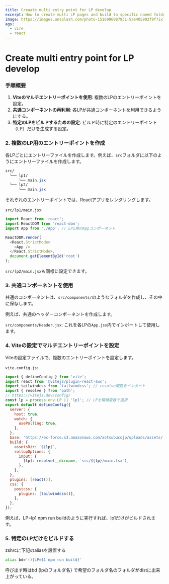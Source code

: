 ```yaml
---
title: Creaate multi entry point for LP develop
excerpt: How to create multi LP pages and build to specific named folder
image: https://images.unsplash.com/photo-1516996087931-5ae405802f9f?ixlib=rb-4.0.3&ixid=M3wxMjA3fDB8MHxwaG90by1wYWdlfHx8fGVufDB8fHx8fA%3D%3D&auto=format&fit=crop&w=2070&q=80
ags:
  - vire
  - react
---
```


# Create multi entry point for LP develop

### 手順概要

1.  **Viteのマルチエントリーポイントを使用**: 複数のLPのエントリーポイントを設定。
2.  **共通コンポーネントの再利用**: 各LPが共通コンポーネントを利用できるようにする。
3.  **特定のLPをビルドするための設定**: ビルド時に特定のエントリーポイント（LP）だけを生成する設定。

### 2\. 複数のLP用のエントリーポイントを作成

各LPごとにエントリーファイルを作成します。例えば、`src`フォルダに以下のようにエントリーファイルを作成します。

```css
src/
  └── lp1/
      └── main.jsx
  └── lp2/
      └── main.jsx
```

それぞれのエントリーポイントでは、Reactアプリをレンダリングします。

`src/lp1/main.jsx`:

```js
import React from 'react';
import ReactDOM from 'react-dom';
import App from './App'; // LP1用のAppコンポーネント

ReactDOM.render(
  <React.StrictMode>
    <App />
  </React.StrictMode>,
  document.getElementById('root')
);
```

`src/lp2/main.jsx`も同様に設定できます。

### 3\. 共通コンポーネントを使用

共通のコンポーネントは、`src/components/`のようなフォルダを作成し、その中に保存します。

例えば、共通のヘッダーコンポーネントを作成します。

`src/components/Header.jsx`:
これを各LPの`App.jsx`内でインポートして使用します。

### 4\. Viteの設定でマルチエントリーポイントを設定

Viteの設定ファイルで、複数のエントリーポイントを設定します。

`vite.config.js`:

```js
import { defineConfig } from 'vite';
import react from '@vitejs/plugin-react-swc';
import tailwindcss from 'tailwindcss'; // resolve関数をインポート
import { resolve } from 'path';
// https://vitejs.dev/config/
const lp = process.env.LP || 'lp1'; // LPを環境変数で選択
export default defineConfig({
  server: {
    host: true,
    watch: {
      usePolling: true,
    },
  },
  base: 'https://ec-force.s3.amazonaws.com/aotsubucojp/uploads/assets/',
  build: {
    assetsDir: `${lp}`,
    rollupOptions: {
      input: {
        [lp]: resolve(__dirname, `src/${lp}/main.tsx`),
      },
    },
  },
  plugins: [react()],
  css: {
    postcss: {
      plugins: [tailwindcss()],
    },
  },
});
```

例えば、LP=lp1 npm run buildのように実行すれば、lp1だけがビルドされます。

### 5\. 特定のLPだけをビルドする

zshrcに下記のaliasを設置する

```zsh
alias bd='(){LP=$1 npm run build}'
```

呼び出す時はbd {lpのフォルダ名} で希望のフォルダ名のフォルダがdistに出来上がっている。
